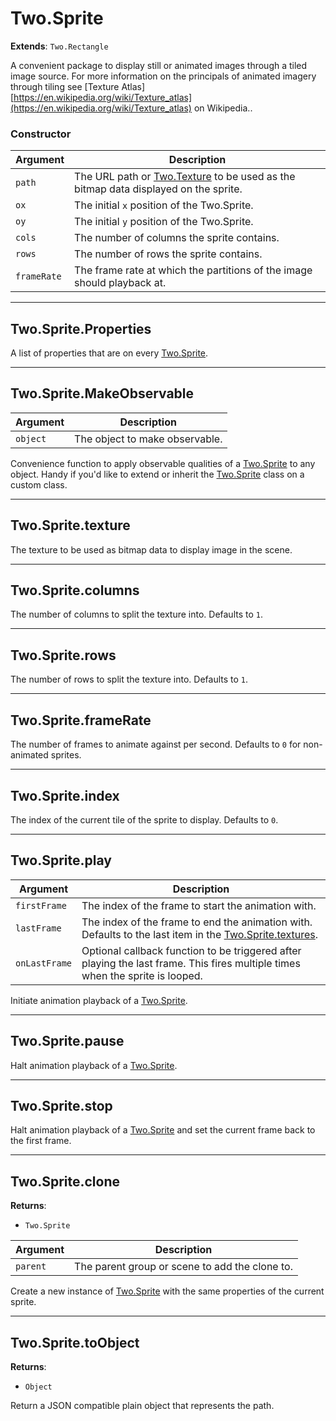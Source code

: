 # Two.Sprite


__Extends__: `Two.Rectangle`


A convenient package to display still or animated images through a tiled image source. For more information on the principals of animated imagery through tiling see [Texture Atlas][https://en.wikipedia.org/wiki/Texture_atlas](https://en.wikipedia.org/wiki/Texture_atlas) on Wikipedia..


### Constructor


| Argument | Description |
| ---- | ----------- |
| `path` | The URL path or [Two.Texture](/documentation/texture) to be used as the bitmap data displayed on the sprite. |
| `ox` | The initial `x` position of the Two.Sprite. |
| `oy` | The initial `y` position of the Two.Sprite. |
| `cols` | The number of columns the sprite contains. |
| `rows` | The number of rows the sprite contains. |
| `frameRate` | The frame rate at which the partitions of the image should playback at. |



---

<div class="static">

## Two.Sprite.Properties






A list of properties that are on every [Two.Sprite](/documentation/sprite).









</div>



---

<div class="static">

## Two.Sprite.MakeObservable








| Argument | Description |
| ---- | ----------- |
| `object` | The object to make observable. |


Convenience function to apply observable qualities of a [Two.Sprite](/documentation/sprite) to any object. Handy if you'd like to extend or inherit the [Two.Sprite](/documentation/sprite) class on a custom class.



</div>



---

<div class="instance">

## Two.Sprite.texture






The texture to be used as bitmap data to display image in the scene.









</div>



---

<div class="instance">

## Two.Sprite.columns






The number of columns to split the texture into. Defaults to `1`.









</div>



---

<div class="instance">

## Two.Sprite.rows






The number of rows to split the texture into. Defaults to `1`.









</div>



---

<div class="instance">

## Two.Sprite.frameRate






The number of frames to animate against per second. Defaults to `0` for non-animated sprites.









</div>



---

<div class="instance">

## Two.Sprite.index






The index of the current tile of the sprite to display. Defaults to `0`.









</div>



---

<div class="instance">

## Two.Sprite.play








| Argument | Description |
| ---- | ----------- |
| `firstFrame` | The index of the frame to start the animation with. |
| `lastFrame` | The index of the frame to end the animation with. Defaults to the last item in the [Two.Sprite.textures](/documentation/sprite#two-sprite-textures). |
| `onLastFrame` | Optional callback function to be triggered after playing the last frame. This fires multiple times when the sprite is looped. |


Initiate animation playback of a [Two.Sprite](/documentation/sprite).



</div>



---

<div class="instance">

## Two.Sprite.pause










Halt animation playback of a [Two.Sprite](/documentation/sprite).



</div>



---

<div class="instance">

## Two.Sprite.stop










Halt animation playback of a [Two.Sprite](/documentation/sprite) and set the current frame back to the first frame.



</div>



---

<div class="instance">

## Two.Sprite.clone


__Returns__:



+ `Two.Sprite`











| Argument | Description |
| ---- | ----------- |
| `parent` | The parent group or scene to add the clone to. |


Create a new instance of [Two.Sprite](/documentation/sprite) with the same properties of the current sprite.



</div>



---

<div class="instance">

## Two.Sprite.toObject


__Returns__:



+ `Object`













Return a JSON compatible plain object that represents the path.



</div>


